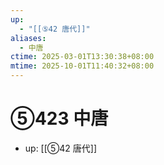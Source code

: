 ```yaml
---
up:
  - "[[⑤42 唐代]]"
aliases:
  - 中唐
ctime: 2025-03-01T13:30:38+08:00
mtime: 2025-10-01T11:40:32+08:00
---
```


# ⑤423 中唐

- up: [[⑤42 唐代]]
